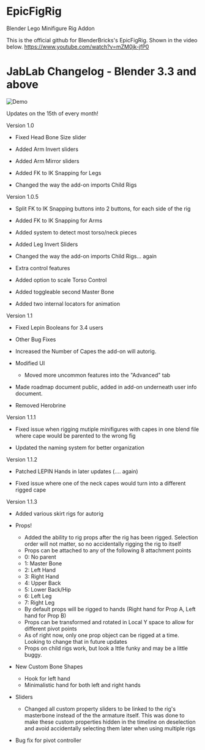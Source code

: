 # EpicFigRig
Blender Lego Minifigure Rig Addon

This is the official github for BlenderBricks's EpicFigRig. Shown in the video below. https://www.youtube.com/watch?v=mZM0jk-jfP0

# JabLab Changelog - Blender 3.3 and above

![Demo](https://github.com/BlenderBricks/EpicFigRig/assets/53737901/7e6743ba-b5d3-4e53-889b-6a0084a11645)

Updates on the 15th of every month!

Version 1.0

- Fixed Head Bone Size slider

- Added Arm Invert sliders

- Added Arm Mirror sliders

- Added FK to IK Snapping for Legs

- Changed the way the add-on imports Child Rigs

Version 1.0.5

- Split FK to IK Snapping buttons into 2 buttons, for each side of the rig

- Added FK to IK Snapping for Arms

- Added system to detect most torso/neck pieces

- Added Leg Invert Sliders

- Changed the way the add-on imports Child Rigs... again

- Extra control features

- Added option to scale Torso Control

- Added toggleable second Master Bone

- Added two internal locators for animation

Version 1.1

- Fixed Lepin Booleans for 3.4 users

- Other Bug Fixes

- Increased the Number of Capes the add-on will autorig.

- Modified UI
    - Moved more uncommon features into the "Advanced" tab
	 
- Made roadmap document public, added in add-on underneath user info document. 

- Removed Herobrine

Version 1.1.1

- Fixed issue when rigging mutiple minifigures with capes in one blend file where cape would be parented to the wrong fig

- Updated the naming system for better organization

Version 1.1.2

- Patched LEPIN Hands in later updates (.... again)

- Fixed issue where one of the neck capes would turn into a different rigged cape

Version 1.1.3

- Added various skirt rigs for autorig

- Props!
    - Added the ability to rig props after the rig has been rigged. Selection order will not matter, so no accidentally rigging the rig to itself
    - Props can be attached to any of the following 8 attachment points
    - 0: No parent
    - 1: Master Bone
    - 2: Left Hand
    - 3: Right Hand
    - 4: Upper Back
    - 5: Lower Back/Hip
    - 6: Left Leg
    - 7: Right Leg
    - By default props will be rigged to hands (Right hand for Prop A, Left hand for Prop B)
    - Props can be transformed and rotated in Local Y space to allow for different pivot points
    - As of right now, only one prop object can be rigged at a time. Looking to change that in future updates
    - Props on child rigs work, but look a lttle funky and may be a little buggy. 

- New Custom Bone Shapes
    - Hook for left hand
    - Minimalistic hand for both left and right hands

- Sliders
    - Changed all custom property sliders to be linked to the rig's masterbone instead of the the armature itself. This was done to make these custom properties hidden in the timeline on deselection and avoid accidentally selecting them later when using multiple rigs

- Bug fix for pivot controller
